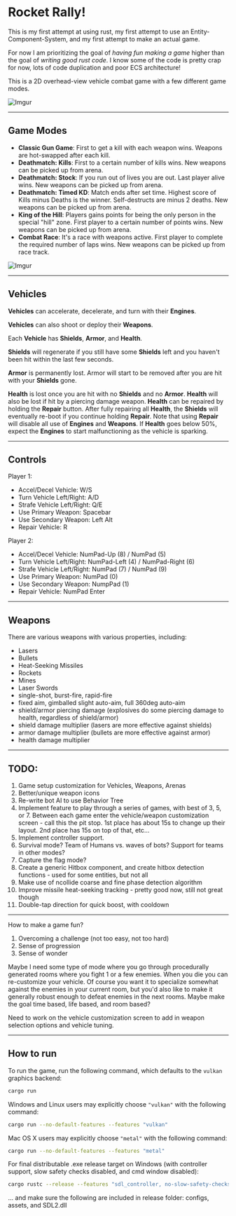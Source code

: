# Rocket Rally!

This is my first attempt at using rust, my first attempt to use an Entity-Component-System, and my first attempt to make an actual game.

For now I am prioritizing the goal of *having fun making a game* higher than the goal of *writing good rust code*. I know some of the code is pretty crap for now, lots of code duplication and poor ECS architecture!

This is a 2D overhead-view vehicle combat game with a few different game modes.


![Imgur](https://i.imgur.com/nNXtVhu.png)

---

## Game Modes
- __Classic Gun Game__: First to get a kill with each weapon wins. Weapons are hot-swapped after each kill.
- __Deathmatch: Kills__: First to a certain number of kills wins. New weapons can be picked up from arena.
- __Deathmatch: Stock__: If you run out of lives you are out. Last player alive wins. New weapons can be picked up from arena.
- __Deathmatch: Timed KD__: Match ends after set time. Highest score of Kills minus Deaths is the winner. Self-destructs are minus 2 deaths. New weapons can be picked up from arena.
- __King of the Hill__: Players gains points for being the only person in the special "hill" zone. First player to a certain number of points wins. New weapons can be picked up from arena.
- __Combat Race__: It's a race with weapons active. First player to complete the required number of laps wins. New weapons can be picked up from race track.

![Imgur](https://i.imgur.com/bwNjzz2.png)

---


## Vehicles

__Vehicles__ can accelerate, decelerate, and turn with their __Engines__.

__Vehicles__ can also shoot or deploy their __Weapons__.

Each __Vehicle__ has __Shields__, __Armor__, and __Health__. 

__Shields__ will regenerate if you still have some __Shields__ left and you haven't been hit within the last few seconds.

__Armor__ is permanently lost. Armor will start to be removed after you are hit with your __Shields__ gone.

__Health__ is lost once you are hit with no __Shields__ and no __Armor__. __Health__ will also be lost if hit by a piercing damage weapon. __Health__ can be repaired by holding the __Repair__ button. 
After fully repairing all __Health__, the __Shields__ will eventually re-boot if you continue holding __Repair__.
Note that using __Repair__ will disable all use of __Engines__ and __Weapons__. If __Health__ goes below 50%, expect the
__Engines__ to start malfunctioning as the vehicle is sparking.

---

## Controls

Player 1:
- Accel/Decel Vehicle: W/S
- Turn Vehicle Left/Right: A/D
- Strafe Vehicle Left/Right: Q/E
- Use Primary Weapon: Spacebar
- Use Secondary Weapon: Left Alt
- Repair Vehicle: R

Player 2:
- Accel/Decel Vehicle: NumPad-Up (8) / NumPad (5)
- Turn Vehicle Left/Right: NumPad-Left (4) / NumPad-Right (6)
- Strafe Vehicle Left/Right: NumPad (7) / NumPad (9)
- Use Primary Weapon: NumPad (0)
- Use Secondary Weapon: NumpPad (1)
- Repair Vehicle: NumPad Enter

---

## Weapons

There are various weapons with various properties, including:
* Lasers
* Bullets
* Heat-Seeking Missiles
* Rockets
* Mines
* Laser Swords
* single-shot, burst-fire, rapid-fire
* fixed aim, gimballed slight auto-aim, full 360deg auto-aim
* shield/armor piercing damage 
    (explosives do some piercing damage to health, regardless of shield/armor)
* shield damage multiplier
    (lasers are more effective against shields)
* armor damage multiplier
    (bullets are more effective against armor)
* health damage multiplier
---


## TODO:
1. Game setup customization for Vehicles, Weapons, Arenas
1. Better/unique weapon icons
1. Re-write bot AI to use Behavior Tree
1. Implement feature to play through a series of games, with best of 3, 5, or 7. Between each game enter the vehicle/weapon customization screen - call this the pit stop. 1st place has about 15s to change up their layout. 2nd place has 15s on top of that, etc...
1. Implement controller support.
1. Survival mode? Team of Humans vs. waves of bots? Support for teams in other modes?
1. Capture the flag mode?
1. Create a generic Hitbox component, and create hitbox detection functions - used for some entities, but not all
1. Make use of ncollide coarse and fine phase detection algorithm
1. Improve missile heat-seeking tracking - pretty good now, still not great though
1. Double-tap direction for quick boost, with cooldown

---

How to make a game fun?
1. Overcoming a challenge (not too easy, not too hard)
1. Sense of progression
1. Sense of wonder

Maybe I need some type of mode where you go through procedurally generated rooms where you fight 1 or a few enemies.
When you die you can re-customize your vehicle. Of course you want it to specialize somewhat against the enemies in your current room, but you'd also like to make it generally robust enough to defeat enemies in the next rooms.
Maybe make the goal time based, life based, and room based?

Need to work on the vehicle customization screen to add in weapon selection options and vehicle tuning.

---


## How to run

To run the game, run the following command, which defaults to the `vulkan` graphics backend:

```bash
cargo run
```

Windows and Linux users may explicitly choose `"vulkan"` with the following command:

```bash
cargo run --no-default-features --features "vulkan"
```

Mac OS X users may explicitly choose `"metal"` with the following command:

```bash
cargo run --no-default-features --features "metal"
```


For final distributable .exe release target on Windows (with controller support, slow safety checks disabled, and cmd window disabled):

```bash
cargo rustc --release --features "sdl_controller, no-slow-safety-checks" -- -Clink-args="/SUBSYSTEM:WINDOWS /ENTRY:mainCRTStartup"
```
... and make sure the following are included in release folder: configs, assets, and SDL2.dll